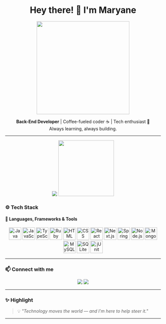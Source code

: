 <h1 align="center">Hey there! 👋 I'm Maryane</h1>

<p align="center">
  <img src="https://media2.giphy.com/media/v1.Y2lkPTc5MGI3NjExdTI5bmxrd2dvZmVqc2hudWNuYnRraGZ5ZTNsa3puYWRyeXI5MjM3cyZlcD12MV9pbnRlcm5hbF9naWZfYnlfaWQmY3Q9Zw/VTtANKl0beDFQRLDTh/giphy.gif" width="300">
</p>

<p align="center">
  <strong>Back-End Developer</strong> | Coffee-fueled coder ☕ | Tech enthusiast 🚀  
  <br>Always learning, always building.
</p>

---


<p align="center">
  <img src="https://github-readme-activity-graph.vercel.app/graph?username=MarySql&theme=github-compact" />
  <img height="180em" src="https://github-readme-stats.vercel.app/api/top-langs/?username=MarySql&theme=midnight-purple&show_icons=true&hide_border=true&layout=compact"/>
</p>

### ⚙️ Tech Stack

#### 🚀 Languages, Frameworks & Tools



<p align="center">
 <img src="https://cdn.jsdelivr.net/gh/devicons/devicon/icons/java/java-original.svg" width="40" title="Java"/>
 <img src="https://cdn.jsdelivr.net/gh/devicons/devicon/icons/javascript/javascript-plain.svg" width="40" title="JavaScript"/>
 <img src="https://cdn.jsdelivr.net/gh/devicons/devicon/icons/typescript/typescript-original.svg" width="40" title="TypeScript"/>
 <img src="https://cdn.jsdelivr.net/gh/devicons/devicon/icons/ruby/ruby-original.svg" width="40" title="Ruby"/>


 <img src="https://cdn.jsdelivr.net/gh/devicons/devicon/icons/html5/html5-original.svg" width="40" title="HTML"/>
 <img src="https://cdn.jsdelivr.net/gh/devicons/devicon/icons/css3/css3-original.svg" width="40" title="CSS"/>
 <img src="https://cdn.jsdelivr.net/gh/devicons/devicon/icons/react/react-original.svg" width="40" title="React"/>
 <img src="https://cdn.jsdelivr.net/gh/devicons/devicon/icons/nextjs/nextjs-original.svg" width="40" title="Next.js"/>


 <img src="https://cdn.jsdelivr.net/gh/devicons/devicon/icons/spring/spring-original.svg" width="40" title="Spring Boot"/>
 <img src="https://cdn.jsdelivr.net/gh/devicons/devicon/icons/nodejs/nodejs-original.svg" width="40" title="Node.js"/>


 <img src="https://cdn.jsdelivr.net/gh/devicons/devicon/icons/mongodb/mongodb-original.svg" width="40" title="MongoDB"/>
 <img src="https://cdn.jsdelivr.net/gh/devicons/devicon/icons/mysql/mysql-original.svg" width="40" title="MySQL"/>
 <img src="https://cdn.jsdelivr.net/gh/devicons/devicon/icons/sqlite/sqlite-original.svg" width="40" title="SQLite"/>



 <img src="https://cdn.jsdelivr.net/gh/devicons/devicon@latest/icons/junit/junit-original.svg" width="40" title="jUnit"/>
</p>


---

### 📫 Connect with me

<p align="center">
  <a href="mailto:marysql.contato@gmail.com"><img src="https://img.shields.io/badge/Gmail-D14836?style=for-the-badge&logo=gmail&logoColor=white"></a>
  <a href="https://www.linkedin.com/in/marysql/" target="_blank"><img src="https://img.shields.io/badge/LinkedIn-0077B5?style=for-the-badge&logo=linkedin&logoColor=white"></a>
</p>

---


### ✨ Highlight

> 💡 _"Technology moves the world — and I'm here to help steer it."_

---
